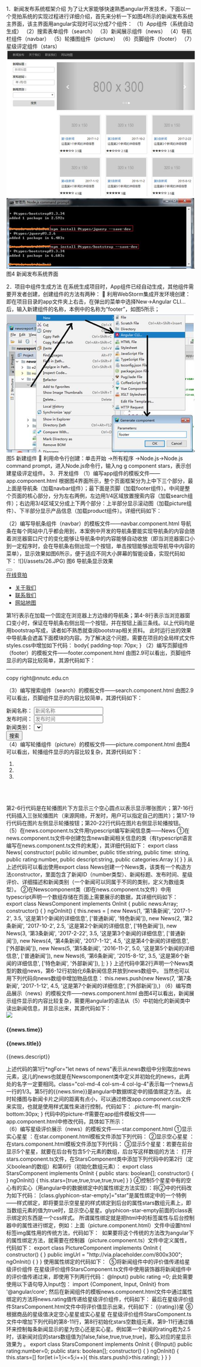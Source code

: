 1．新闻发布系统框架介绍
为了让大家能够快速熟悉angular开发技术，下面以一个竞拍系统的实现过程进行详细介绍，首先来分析一下如图4所示的新闻发布系统主界面，该主界面用angular实现时可以分成7个组件：
（1）App组件（系统自动生成）
（2）搜索表单组件（search）
（3）新闻展示组件（news）
（4）导航栏组件（navbar）
（5）轮播图组件（picture）
（6）页脚组件（footer）
（7）星级评定组件（stars）
![](/assets/24.JPG)![](/assets/23.JPG)
图4 新闻发布系统界面

2．项目中组件生成方法
在系统生成项目时，App组件已经自动生成，其他组件需要开发者创建，创建组件的方法有两种：
	利用WebStorm集成开发环境创建：即在项目目录的app文件夹上右击，在弹出的菜单中选择New→Angular CLI…后，输入新建组件的名称，本例中的名称为“footer”，如图5所示；
 ![](/assets/25.JPG)
图5 新建组件
	利用命令行创建：单击开始 →所有程序 →Node.js→Node.js command prompt，进入Node.js命令行，输入ng  g component stars，表示创建星级评定组件。
3．开发组件
（1）编写app组件的模板文件——app.component.html
根据图4界面所示，整个页面框架分为上中下三个部分，最上面是导航条（加载navbar组件）；最下面是页脚（加载footer组件）。中间是整个页面的核心部分，分为左右两例，左边用1/4区域放置搜索内容（加载search组件）；右边用3/4区域又分成上下两个部分：上半部分显示滚动图（加载picture组件）、下半部分显示产品信息（加载product组件）。详细代码如下：
<app-navbar></app-navbar>
<div class="container">
  <div class="row">
      <div class="col-md-3">
          <app-search></app-search>
      </div>
      <div class="col-md-9">
          <div class="row">
              <app-picture></app-picture>
          </div>
          <div class="row">
              <app-product></app-product>
          </div>
      </div>
  </div>
</div>
<app-footer></app-footer>
（2）编写导航条组件（navbar）的模板文件——navbar.component.html
导航条在每个网站中几乎都会用到，本案例中开发的导航条要能实现导航条的内容会随着浏览器窗口尺寸的变化能够让导航条中的内容能够自动收放（即当浏览器窗口小到一定程序时，会在导航条右侧出现一个按钮，单击按钮能够出现导航导中内容的菜单），显示效果如图6所示，便于适应不同大小屏幕的智能设备，实现代码如下：
 ![](/assets/26.JPG)
图6 导航条显示效果
<nav class="navbar navbar-inverse navbar-fixed-top">
<div class="container">
        <div class="nav-header">
            <button type="button" class="navbar-toggle" data-toggle="collapse" data-target=".navbb">
                <span class="icon-bar"></span>
                <span class="icon-bar"></span>
                <span class="icon-bar"></span>
            </button>
        </div>
        <div class="navbar-header">
            <a class="navbar-brand" href="#">在线竞拍</a>
        </div>
        <div class="collapse navbar-collapse navbb">
            <ul class="nav navbar-nav">
                <li><a href="#">关于我们</a></li>
                <li><a href="#">联系我们</a></li>
                <li><a href="#">网站地图</a></li>
            </ul>
        </div>
    </div>
</nav>
第1行表示在加载一个固定在浏览器上方边缘的导航条；第4-8行表示当浏览器窗口变小时，保证在导航条右侧出现一个按钮，并在按钮上画三条线。以上代码均是用bootstrap写成，读者如不熟悉就查阅bootstrap相关资料。
此时运行出的效果中导航条会遮盖下面模块的内容。为了解决这个问题，需要在项目的全局样式文件styles.css中增加如下代码：
body{
    padding-top: 70px;
}
（2）编写页脚组件（footer）的模板文件——footer.component.html
由图2.9可以看出，页脚组件显示的内容比较简单，其源代码如下：
<div class="container">
  <hr>
  <footer>
    <div class="row">
      <div class="col-lg-12">
        <p> copy right@nnutc.edu.cn </p>
      </div>
   </div>
 </footer>
</div>

（3）编写搜索组件（search）的模板文件——search.component.html
由图2.9可以看出，页脚组件显示的内容比较简单，其源代码如下：
<form name="searchForm" role="form">
  <div class="form-group">
    <label for="newsTitle">新闻名称：</label>
    <input type="text" id="newsTitle" placeholder="新闻名称" class="form-control">
  </div>
  <div class="form-group">
    <label for="newsPrice">发布时间：</label>
    <input type="number" id="newsPrice" placeholder="发布时间" class="form-control">
  </div>
  <div class="form-group">
    <label for="newsCatgoery">新闻类别：</label>
    <select   id="newsCatgoery"  class="form-control"></select>
  </div>
  <div class="form-group">
    <button type="submit" class="btn btn-promary btn-block">搜索</button>
  </div>
</form>
（4）编写轮播组件（picture）的模板文件——picture.component.html
由图4可以看出，轮播组件显示的内容比较复杂，其源代码如下：
<div class="carousel slide" data-ride="carousel">
    <ol class="carousel-indicators">
        <li class="active"></li>
        <li></li>
        <li></li>
    </ol>
    <div class="carousel-inner">
        <div class="item active">
            <img class="slide-image" src="http://via.placeholder.com/800x300" alt="">
        </div>
        <div class="item">
            <img class="slide-image" src="http://via.placeholder.com/800x300" alt="">
        </div>
        <div class="item">
            <img class="slide-image" src="http://via.placeholder.com/800x300" alt="">
        </div>
        <a class="left carousel-control" href="javascript:$('.carousel').carousel('prev')">
            <span class="glyphicon glyphicon-chevron-left"></span>
        </a>
        <a class="right carousel-control" href="javascript:$('.carousel').carousel('next')">
            <span class="glyphicon glyphicon-chevron-right"></span>
        </a>
    </div>
</div>
第2-6行代码是在轮播图片下方显示三个空心圆点以表示显示哪张图片；第7-16行代码插入三张轮播图片（来源网络，开发时，用户可以指定自己的图片）；第17-19行代码在图片左侧显示轮播按钮；第20-22行代码在图片右侧显示轮播按钮。
（5）在news.component.ts文件用typescript编写新闻信息类——News
①在news.component.ts文件中创建包含news新闻相关信息的类（有typescript语言编写在news.component.ts文件的末尾），其详细代码如下：
export class News{
  constructor(
      public id:number,
      public title:string,
      public time: string,
      public rating:number,
      public descript:string,
      public categories:Array<string>
  ){    
  }
}
从上述代码可以看出使用export class News创建一个News类，该类有一个构造方法constructor，里面包含了新闻ID（number类型）、新闻标题、发布时间、星级评价、详细描述和新闻类别（一个新闻可以同属于不同的类别，定义为数组类型）。
②在Newscomponent类（即在news.component.ts文件）中用typescript声明一个数组存储在页面上需要展示的数据，其详细代码如下：
export class NewsComponent implements OnInit {
  public  news:Array<News>;
  constructor() { }
  ngOnInit() {
   this.news = [
      new News(1, '第1条新闻', '2017-1-2', 3.5, '这是第1个新闻的详细信息', ['普通新闻', '特色新闻']),
      new News(2, '第2条新闻', '2017-10-2', 2.5, '这是第2个新闻的详细信息', ['特色新闻']),
      new News(3, '第3条新闻', '2017-2-22', 3.5, '这是第3个新闻的详细信息', ['普通新闻']),
      new News(4, '第4条新闻', '2017-1-12', 4.5, '这是第4个新闻的详细信息', ['外部新闻']),
      new News(5, '第5条新闻', '2016-11-2', 5.0, '这是第5个新闻的详细信息', ['普通新闻']),
      new News(6, '第6条新闻', '2015-8-12', 3.5, '这是第6个新闻的详细信息', ['特色新闻', '外部新闻']),
    ];  }
}
上述代码中第2行声明一个News类型的数组news，第6-12行初始化6条新闻信息并放到news数组中。
当然也可以用下列代码向news数组中增加物品信息：
this.news.push(new News(7, '第7条新闻', '2017-1-12', 4.5, '这是第7个新闻的详细信息', ['外部新闻']),)
（6）编写商品展示（news）的模板文件——news.component.html
由图4可以看出，新闻展示组件显示的内容比较复杂，需要用angular的语法从（5）中初始化的新闻类中读出新闻信息，并显示出来，其源代码如下：
<div *ngFor="let news of news" class="col-md-4 col-sm-4 col-lg-4">
    <div class="thumbnail">
        <img src="http://via.placeholder.com/320x150">
        <div class="caption">
            <h4 class="pull-right">{{news.time}}</h4>
            <h4><a>{{news.title}}</a></h4>
            <p>{{news.descript}}</p>
        </div>
        <div>
            <app-stars></app-stars>
        </div>
    </div>
</div>
上述代码的第1行*ngFor="let news of news"表示从news数组中分别取出news元素，这儿的news也就是在Newscomponent类中定义并初始化的news，此两处的名字一定要相同。class="col-md-4 col-sm-4 col-lg-4"表示每一个news占一行的1/3。第5行的{{news.time}}是angular中数据绑定中的插值绑定方法。
此时轮播图与新闻卡片之间的距离有点小，可以通过修改app.component.css文件来实现，也就是使用样式属性来进行控制，代码如下：
.picture-ff{
    margin-bottom:30px;
}
代码中的picture-ff需要在app组件模板文件——app.component.html中修改代码，具体如下所示：
<div class="row picture-ff">
     <app-picture></app-picture>
</div>
（6）编写星级评价展示（news）的模板文件——star.component.html
①显示实心星星 ：在star.component.html模板文件添加下列代码：
<span class="glyphicon glyphicon-star"></span>
②显示空心星星 ：在stars.component.html模板文件添加下列代码：
<span class="glyphicon glyphicon-star glyphicon-star-empty"></span>
③显示5个星星：若要在前台显示5个星星，就要在后台有包含5个元素的数组，后台写这样数组的方法：
打开stars.component.ts文件，在StarsComponent类中添加下列代码中的第2行（定义boolean的数组）和第6行（初始化数组元素）：
export class StarsComponent implements OnInit {
    public stars: boolean[];
    constructor() {
    }
    ngOnInit() {
        this.stars=[true,true,true,true,true]
    }
}
④控制5个星星中有的空心有的实心（用angular中的数据绑定中的属性绑定方法实现）：将②中的代码改为如下代码：
<span *ngFor="let star of stars" class="glyphicon glyphicon-star" [class.glyphicon-star-empty]="star"></span>
[class.glyphicon-star-empty]="star"是属性绑定中的一个特例——样式绑定，即将要显示空星星的样式绑定到后台的属性stars数组元素上，即当数组元素的值为true时，显示空心星星。glyphicon-star-empty前面的class表示绑定的东西是一个css样式。
所谓属性绑定就是把html中的标签属性与后台控制器中的属性进行绑定，例如：上面（picture.component.html）文件中设置html标签img属性用的传统方法，代码如下：
<img class="slide-image" src="http://via.placeholder.com/800x300" alt="">
如果要将这个传统的方法改为angular下的属性绑定方法，就需要在控制器（picture.component.ts）文件中定义属性，代码如下：
export class PictureComponent implements OnInit {
    constructor() {
    }
    public imgUrl = "http://via.placeholder.com/800x300";
    ngOnInit() {
    }
}
使用属性绑定的代码如下：
<img class="slide-image" [src]=imgUrl alt="">
⑤将新闻组件中的评价值传递给星级评价组件
在星级评价组件StarsComponent.ts文件中使用装饰器将新闻组件中的评价值传递过来，即使用下列两行代码：
@Input()
public rating =0;
此处需要使用以下语句导入Input包：
import {Component, Input, OnInit} from '@angular/core';
然后在新闻组件的模板news.component.html文件中通过属性绑定的方法将news.rating值传递给星级评价组件，代码如下：
<app-stars [rating]="news.rating"  ></app-stars>
最后在星级评价组件StarsComponent.html文件中将评价值显示出来，代码如下：
<span >{{rating}}星</span>
⑥根据商品的星级值决定空心星星或实心星星
在星级评价组件StarsComponent.ts文件中增加下列代码的第8-11行，第8行初始化stars空数组元素，第9-11行通过循环来控制每条新闻显示的星为空心还是实心星。例如第一个新闻的rating若为2.5时，该新闻对应的stars数组值为[false,false,true,true,true]，那么对应的星显示效果为 。
export class StarsComponent implements OnInit {
    @Input()
    public rating:number=0;
    public stars: boolean[];
    constructor() {
    }
    ngOnInit() {
        this.stars=[]
        for(let i=1;i<=5;i++){
            this.stars.push(i>this.rating);
        }
    }
}
